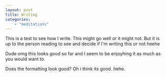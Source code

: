 ```yaml
---
layout: post
title: Writing
categories:
    - "meditations"
---
```


This is a test to see how I write. This might go well or it might not. But it
is up to the person reading to see and decide if I'm writing this or not
heehe


Dude omg this looks good so far and I seem to be enjoyhing it as much as you 
would want to.


Does the formatting look good? Oh i think its good. hehe. 